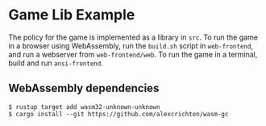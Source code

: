 # Game Lib Example

The policy for the game is implemented as a library in `src`. To run the game in a
browser using WebAssembly, run the `build.sh` script in `web-frontend`, and run
a webserver from `web-frontend/web`. To run the game in a terminal, build and
run `ansi-frontend`.

## WebAssembly dependencies

```
$ rustup target add wasm32-unknown-unknown
$ cargo install --git https://github.com/alexcrichton/wasm-gc
```
